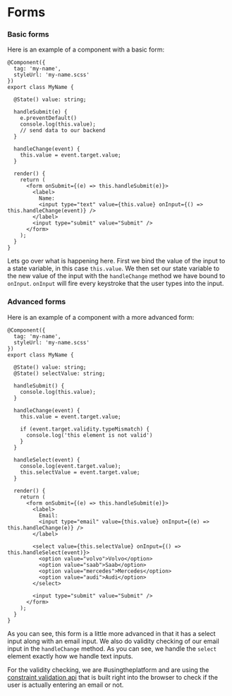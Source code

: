 # Forms

### Basic forms

Here is an example of a component with a basic form: 

```
@Component({
  tag: 'my-name',
  styleUrl: 'my-name.scss'
})
export class MyName {

  @State() value: string;

  handleSubmit(e) {
    e.preventDefault()
    console.log(this.value);
    // send data to our backend
  }

  handleChange(event) {
    this.value = event.target.value;
  }

  render() {
    return (
      <form onSubmit={(e) => this.handleSubmit(e)}>
        <label>
          Name:
          <input type="text" value={this.value} onInput={() => this.handleChange(event)} />
        </label>
        <input type="submit" value="Submit" />
      </form>
    );
  }
}
```

Lets go over what is happening here. First we bind the value of the input to a state variable, in this case `this.value`. We then set our state variable to the new value of the input with the `handleChange` method we have bound to `onInput`. `onInput` will fire every keystroke that the user types into the input.


### Advanced forms

Here is an example of a component with a more advanced form:

```
@Component({
  tag: 'my-name',
  styleUrl: 'my-name.scss'
})
export class MyName {

  @State() value: string;
  @State() selectValue: string;

  handleSubmit() {
    console.log(this.value);
  }

  handleChange(event) {
    this.value = event.target.value;

    if (event.target.validity.typeMismatch) {
      console.log('this element is not valid')
    }
  }

  handleSelect(event) {
    console.log(event.target.value);
    this.selectValue = event.target.value;
  }

  render() {
    return (
      <form onSubmit={(e) => this.handleSubmit(e)}>
        <label>
          Email:
          <input type="email" value={this.value} onInput={(e) => this.handleChange(e)} />
        </label>

        <select value={this.selectValue} onInput={() => this.handleSelect(event)}>
          <option value="volvo">Volvo</option>
          <option value="saab">Saab</option>
          <option value="mercedes">Mercedes</option>
          <option value="audi">Audi</option>
        </select>

        <input type="submit" value="Submit" />
      </form>
    );
  }
}
```

As you can see, this form is a little more advanced in that it has a select input along with an email input. We also do validity checking of our email input in the `handleChange` method. As you can see, we handle the `select` element exactly how we handle text inputs.

For the validity checking, we are #usingtheplatform and are using the [constraint validation api](https://www.w3.org/TR/html5/forms.html#the-constraint-validation-api) that is built right into the browser to check if the user is actually entering an email or not.
